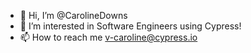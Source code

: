 - 👋 Hi, I’m @CarolineDowns
- 👀 I’m interested in Software Engineers using Cypress!
- 📫 How to reach me v-caroline@cypress.io

<!---
CarolineDowns/CarolineDowns is a ✨ special ✨ repository because its `README.md` (this file) appears on your GitHub profile.
You can click the Preview link to take a look at your changes.
--->
